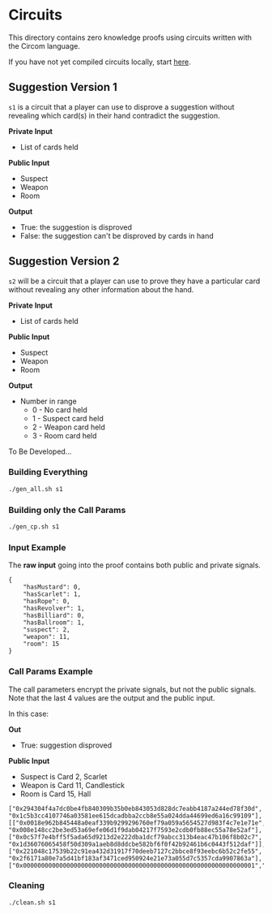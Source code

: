 # Circuits

This directory contains zero knowledge proofs using circuits written with the Circom language.

If you have not yet compiled circuits locally, start [here](https://docs.circom.io/getting-started/installation/).

## Suggestion Version 1

`s1` is a circuit that a player can use to disprove a suggestion without revealing which card(s) in their hand contradict the suggestion.

**Private Input**

* List of cards held

**Public Input**

* Suspect
* Weapon
* Room

**Output**

* True: the suggestion is disproved
* False: the suggestion can't be disproved by cards in hand

## Suggestion Version 2

`s2` will be a circuit that a player can use to prove they have a particular card without revealing any other information about the hand.

**Private Input**

* List of cards held

**Public Input**

* Suspect
* Weapon
* Room

**Output**

* Number in range
  * 0 - No card held
  * 1 - Suspect card held
  * 2 - Weapon card held
  * 3 - Room card held

To Be Developed...

### Building Everything
```zsh
./gen_all.sh s1
```

### Building only the Call Params
```zsh
./gen_cp.sh s1
```

### Input Example

The **raw input** going into the proof contains both public and private signals.

```
{
    "hasMustard": 0,
    "hasScarlet": 1,
    "hasRope": 0,
    "hasRevolver": 1,
    "hasBilliard": 0,
    "hasBallroom": 1,
    "suspect": 2,
    "weapon": 11,
    "room": 15
}
```

### Call Params Example

The call parameters encrypt the private signals, but not the public signals. Note that the last 4 values are the output and the public input.

In this case:

**Out**

* True: suggestion disproved

**Public Input**

* Suspect is Card 2, Scarlet
* Weapon is Card 11, Candlestick
* Room is Card 15, Hall

```
["0x294304f4a7dc0be4fb840309b35b0eb843053d828dc7eabb4187a244ed78f30d", "0x1c5b3cc4107746a03581ee615dcadbba2ccb8e55a024dda44699ed6a16c99109"],[["0x0018e962b845448a0eaf339b9299296760ef79a059a5654527d983f4c7e1e71e", "0x008e148cc2be3ed53a69efe06d1f9dab04217f7593e2cdb0fb88ec55a78e52af"],["0x0c57f7e4bff5f5ada65d9213d2e222dba1dcf79abcc313b4eac47b106f8b02c7", "0x1d36076065458f50d309a1aeb8d8ddcbe582bf6f0f42b92461b6c0443f512daf"]],["0x221048c17539b22c91ea432d31917f70deeb7127c2bbce8f93eebc6b52c2fe55", "0x2f6171a80e7a5d41bf183af3471ced950924e21e73a055d7c5357cda9907863a"],["0x0000000000000000000000000000000000000000000000000000000000000001","0x0000000000000000000000000000000000000000000000000000000000000002","0x000000000000000000000000000000000000000000000000000000000000000b","0x000000000000000000000000000000000000000000000000000000000000000f"]
```

### Cleaning
```zsh
./clean.sh s1
```